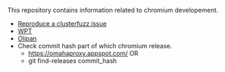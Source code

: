 This repository contains information related to chromium developement.

-  [Reproduce a clusterfuzz issue](https://github.com/abhijeetk/chromium-development/wiki/Clusterfuzz)
-  [WPT](https://github.com/abhijeetk/chromium-development/wiki/WPT)
-  [Olipan](https://docs.google.com/presentation/d/1XPu03ymz8W295mCftEC9KshH9Icxfq81YwIJQzQrvxo/edit#slide=id.gbdc7c2c05_0_1108)
-  Check commit hash part of which chromium release.
   - https://omahaproxy.appspot.com/ OR
   - git find-releases commit_hash
